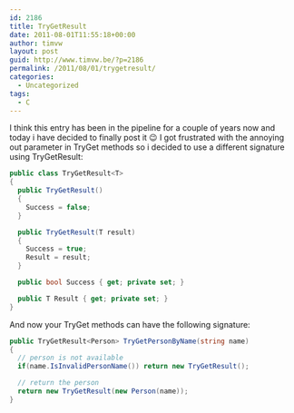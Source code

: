```yaml
---
id: 2186
title: TryGetResult
date: 2011-08-01T11:55:18+00:00
author: timvw
layout: post
guid: http://www.timvw.be/?p=2186
permalink: /2011/08/01/trygetresult/
categories:
  - Uncategorized
tags:
  - C
---
```

I think this entry has been in the pipeline for a couple of years now and today i have decided to finally post it 😉 I got frustrated with the annoying out parameter in TryGet methods so i decided to use a different signature using TryGetResult:

```csharp
public class TryGetResult<T> 
{
  public TryGetResult()   
  {   
    Success = false;  
  }

  public TryGetResult(T result)  
  {   
    Success = true; 
    Result = result;  
  }

  public bool Success { get; private set; }

  public T Result { get; private set; }
}
```

And now your TryGet methods can have the following signature:

```csharp
public TryGetResult<Person> TryGetPersonByName(string name) 
{   
  // person is not available  
  if(name.IsInvalidPersonName()) return new TryGetResult();

  // return the person
  return new TryGetResult(new Person(name));
}
```

